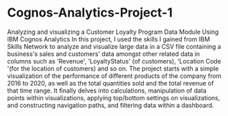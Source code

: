 # Cognos-Analytics-Project-1
Analyzing and visualizing a Customer Loyalty Program Data Module Using IBM Cognos Analytics
In this project, I used the skills I gained from IBM Skills Network to analyze and visualize large data in a CSV file containing a business's sales and customers' data amongst other related data in columns such as 'Revenue', 'LoyaltyStatus' (of customers), 'Location Code '(for the location of customers) and so on. The project starts with a simple visualization of the performance of different products of the company from 2016 to 2020, as well as the total quantities sold and the total revenue of that time range.
It finally delves into calculations, manipulation of data points within visualizations, applying top/bottom settings on visualizations, and constructing navigation paths, and filtering data within a dashboard.
